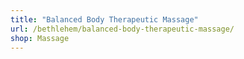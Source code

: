 ```yaml
---
title: "Balanced Body Therapeutic Massage"
url: /bethlehem/balanced-body-therapeutic-massage/
shop: Massage
---
```

